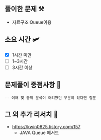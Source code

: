 ## 풀이한 문제 ⚒️
- 자료구조 Queue이용

## 소요 시간 🛩️
- [X] 1시간 미만
- [ ] 1~3시간
- [ ] 3시간 이상

## 문제풀이 중점사항 🤔
```
-- 이해 및 동작 분석이 어려웠던 부분이 있다면 질문
```

## 그 외 추가 리서치 🚀
- https://kwin0825.tistory.com/157
    - JAVA Queue 메서드
